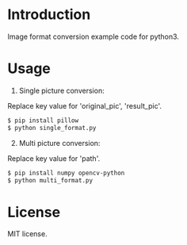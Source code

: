 
# Introduction

Image format conversion example code for python3.


# Usage

1. Single picture conversion:

Replace key value for 'original_pic', 'result_pic'.

```bash
$ pip install pillow
$ python single_format.py
```

2. Multi picture conversion:

Replace key value for 'path'.

```bash
$ pip install numpy opencv-python
$ python multi_format.py
```


# License

MIT license.
